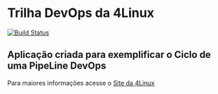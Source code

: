 # Trilha DevOps da 4Linux

<!-- Altere a Flag abaixo com sua URL do Travis -->
[![Build Status](https://travis-ci.com/lchiaratti/DevOpsLab-HelloWorld.svg?branch=master)](https://travis-ci.com/lchiaratti/DevOpsLab-HelloWorld)

## Aplicação criada para exemplificar o Ciclo de uma PipeLine DevOps


Para maiores informações acesse o [Site da 4Linux](https://www.4linux.com.br/cursos/devops)

